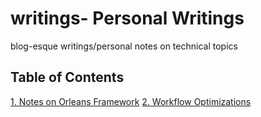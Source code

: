 # writings- Personal Writings
blog-esque writings/personal notes on technical topics

## Table of Contents
[1. Notes on Orleans Framework](https://github.com/gk-per/writings/blob/main/orleans.md)
[2. Workflow Optimizations](https://github.com/gk-per/writings/blob/main/workflow-optimizations.md)
